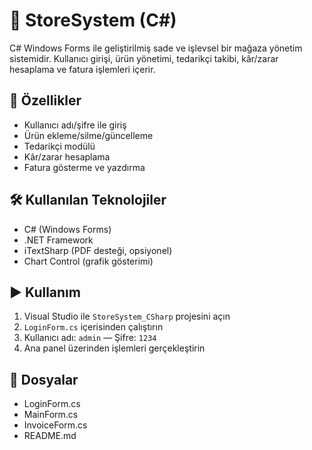 
# 🛒 StoreSystem (C#)

C# Windows Forms ile geliştirilmiş sade ve işlevsel bir mağaza yönetim sistemidir. Kullanıcı girişi, ürün yönetimi, tedarikçi takibi, kâr/zarar hesaplama ve fatura işlemleri içerir.

## 🚀 Özellikler

- Kullanıcı adı/şifre ile giriş
- Ürün ekleme/silme/güncelleme
- Tedarikçi modülü
- Kâr/zarar hesaplama
- Fatura gösterme ve yazdırma

## 🛠 Kullanılan Teknolojiler

- C# (Windows Forms)
- .NET Framework
- iTextSharp (PDF desteği, opsiyonel)
- Chart Control (grafik gösterimi)

## ▶️ Kullanım

1. Visual Studio ile `StoreSystem_CSharp` projesini açın
2. `LoginForm.cs` içerisinden çalıştırın
3. Kullanıcı adı: `admin` — Şifre: `1234`
4. Ana panel üzerinden işlemleri gerçekleştirin

## 📁 Dosyalar

- LoginForm.cs
- MainForm.cs
- InvoiceForm.cs
- README.md
